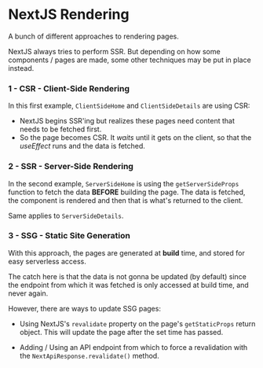 # NextJS Rendering

A bunch of different approaches to rendering pages.

NextJS always tries to perform SSR. But depending on how some components / pages are made, some other techniques may be put in place instead.

### 1 - CSR - Client-Side Rendering

In this first example, `ClientSideHome` and `ClientSideDetails` are using CSR:
- NextJS begins SSR'ing but realizes these pages need content that needs to be fetched first.
- So the page becomes CSR. It *waits* until it gets on the client, so that the *useEffect* runs and the data is fetched.

### 2 - SSR - Server-Side Rendering

In the second example, `ServerSideHome` is using the `getServerSideProps` function to fetch the data **BEFORE** building the page. The data is fetched, the component is rendered and then that is what's returned to the client.

Same applies to `ServerSideDetails`.

### 3 - SSG - Static Site Generation

With this approach, the pages are generated at **build** time, and stored for easy serverless access.

The catch here is that the data is not gonna be updated (by default) since the endpoint from which it was fetched is only accessed at build time, and never again.

However, there are ways to update SSG pages:
- Using NextJS's `revalidate` property on the page's `getStaticProps` return object. This will update the page after the set time has passed.

- Adding / Using an API endpoint from which to force a revalidation with the `NextApiResponse.revalidate()` method.